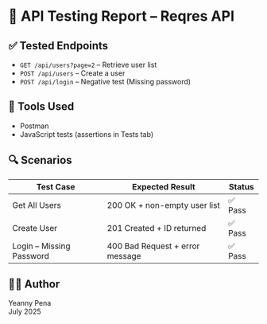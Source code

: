 # 📄 API Testing Report – Reqres API

## ✅ Tested Endpoints
- `GET /api/users?page=2` – Retrieve user list
- `POST /api/users` – Create a user
- `POST /api/login` – Negative test (Missing password)

## 🔧 Tools Used
- Postman
- JavaScript tests (assertions in Tests tab)

## 🔍 Scenarios
| Test Case                        | Expected Result                | Status |
|----------------------------------|--------------------------------|--------|
| Get All Users                    | 200 OK + non-empty user list   | ✅ Pass |
| Create User                      | 201 Created + ID returned      | ✅ Pass |
| Login – Missing Password         | 400 Bad Request + error message| ✅ Pass |

## 👩‍💻 Author
Yeanny Pena  
July 2025
